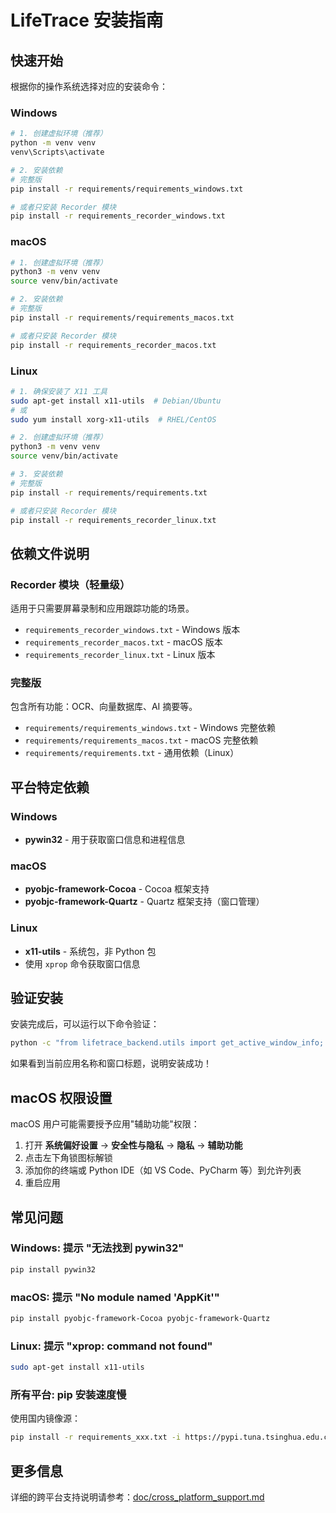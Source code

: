 # LifeTrace 安装指南

## 快速开始

根据你的操作系统选择对应的安装命令：

### Windows

```bash
# 1. 创建虚拟环境（推荐）
python -m venv venv
venv\Scripts\activate

# 2. 安装依赖
# 完整版
pip install -r requirements/requirements_windows.txt

# 或者只安装 Recorder 模块
pip install -r requirements_recorder_windows.txt
```

### macOS

```bash
# 1. 创建虚拟环境（推荐）
python3 -m venv venv
source venv/bin/activate

# 2. 安装依赖
# 完整版
pip install -r requirements/requirements_macos.txt

# 或者只安装 Recorder 模块
pip install -r requirements_recorder_macos.txt
```

### Linux

```bash
# 1. 确保安装了 X11 工具
sudo apt-get install x11-utils  # Debian/Ubuntu
# 或
sudo yum install xorg-x11-utils  # RHEL/CentOS

# 2. 创建虚拟环境（推荐）
python3 -m venv venv
source venv/bin/activate

# 3. 安装依赖
# 完整版
pip install -r requirements/requirements.txt

# 或者只安装 Recorder 模块
pip install -r requirements_recorder_linux.txt
```

## 依赖文件说明

### Recorder 模块（轻量级）

适用于只需要屏幕录制和应用跟踪功能的场景。

- `requirements_recorder_windows.txt` - Windows 版本
- `requirements_recorder_macos.txt` - macOS 版本
- `requirements_recorder_linux.txt` - Linux 版本

### 完整版

包含所有功能：OCR、向量数据库、AI 摘要等。

- `requirements/requirements_windows.txt` - Windows 完整依赖
- `requirements/requirements_macos.txt` - macOS 完整依赖
- `requirements/requirements.txt` - 通用依赖（Linux）

## 平台特定依赖

### Windows
- **pywin32** - 用于获取窗口信息和进程信息

### macOS
- **pyobjc-framework-Cocoa** - Cocoa 框架支持
- **pyobjc-framework-Quartz** - Quartz 框架支持（窗口管理）

### Linux
- **x11-utils** - 系统包，非 Python 包
- 使用 `xprop` 命令获取窗口信息

## 验证安装

安装完成后，可以运行以下命令验证：

```bash
python -c "from lifetrace_backend.utils import get_active_window_info; import platform; print(f'系统: {platform.system()}'); app, title = get_active_window_info(); print(f'当前应用: {app}'); print(f'窗口标题: {title}')"
```

如果看到当前应用名称和窗口标题，说明安装成功！

## macOS 权限设置

macOS 用户可能需要授予应用"辅助功能"权限：

1. 打开 **系统偏好设置** → **安全性与隐私** → **隐私** → **辅助功能**
2. 点击左下角锁图标解锁
3. 添加你的终端或 Python IDE（如 VS Code、PyCharm 等）到允许列表
4. 重启应用

## 常见问题

### Windows: 提示 "无法找到 pywin32"
```bash
pip install pywin32
```

### macOS: 提示 "No module named 'AppKit'"
```bash
pip install pyobjc-framework-Cocoa pyobjc-framework-Quartz
```

### Linux: 提示 "xprop: command not found"
```bash
sudo apt-get install x11-utils
```

### 所有平台: pip 安装速度慢
使用国内镜像源：
```bash
pip install -r requirements_xxx.txt -i https://pypi.tuna.tsinghua.edu.cn/simple
```

## 更多信息

详细的跨平台支持说明请参考：[doc/cross_platform_support.md](doc/cross_platform_support.md)

